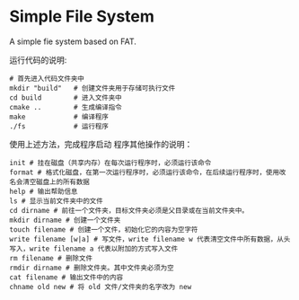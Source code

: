 # Simple File System
A simple fie system based on FAT.

运行代码的说明: 
```shell script
# 首先进入代码文件夹中
mkdir "build"   # 创建文件夹用于存储可执行文件
cd build        # 进入文件夹中
cmake ..        # 生成编译指令
make            # 编译程序
./fs            # 运行程序
```
使用上述方法，完成程序启动
程序其他操作的说明：

```shell script
init # 挂在磁盘（共享内存）在每次运行程序时，必须运行该命令
format # 格式化磁盘，在第一次运行程序时，必须运行该命令，在后续运行程序时，使用改名会清空磁盘上的所有数据
help # 输出帮助信息
ls # 显示当前文件夹中的文件
cd dirname # 前往一个文件夹，目标文件夹必须是父目录或在当前文件夹中。
mkdir dirname # 创建一个文件夹
touch filename # 创建一个文件，初始化它的内容为空字符
write filename [w|a] # 写文件，write filename w 代表清空文件中所有数据，从头写入，write filename a 代表以附加的方式写入文件
rm filename # 删除文件
rmdir dirname # 删除文件夹。其中文件夹必须为空
cat filename # 输出文件中的内容
chname old new # 将 old 文件/文件夹的名字改为 new
```